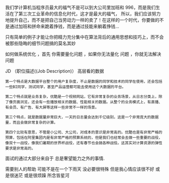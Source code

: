 我们学计算机当程序员最大的福气不是可以到大公司里加班和 996，而是我们生活在了第三次工业革命的信息化时代，这才是最大的福气，
所以，我们应该努力地提升自己，而不是把自己当劳动力一样的卖了！在这样的一个时代，你要做的不是通过加班和拼命来跪着挣钱，而是通过技能来躺着挣钱…

只有简单的例子才能让你把精力充分集中在算法背后的通用思想和技巧上，而不会被那些隐晦的细节问题搞的莫名其妙

如何做系统优化 ，首先 你需要量化问题 ，如果你无法量化 问题 ，你就无法解决问题

JD （职位描述((Job Description)）
高层看的数据

    第一个特点是大数据平台整个的用户复杂度，不止是数据的同学和技术的同学在使用，还会包括一些BI同学，测试同学，甚至产品运营都可能去使用这个大数据的平台。
    
    第二个特点就是业务复杂，优酷是一个视频网站，它有非常复杂的业务场景，从日志分类上，除了像页面浏览，还会有一些播放相关的数据、性能相关的数据。从整个的业务模式上，有直播、有会员、有广告、有大屏等这样一些非常不一样的场景。
    
    第三个特点，就是数据量非常巨大，一天的日志量会达到千亿级别，这是一个非常庞大的数据量，而且会做非常复杂的计算。
    
    第四个比较有意思，不管是小公司、大公司，对成本的意识是非常高的。优酷也是有非常严格的预算，包括在阿里集团内是有非常严格的预算系统的，但是我们也经常会去做一些重要的战役，像双十一战役，像我们暑期的世界杯战役，还有春节也会搞各种战役。这其实对计算资源的弹性要求是非常高的。


面试的通过大部分来自于 总是奢望能力之外的事情.

需要别人的帮助 可能不是在一个下雨天 没必要很特殊 但是我心情应该很不好 或是很迷茫 或是很烦躁 所念皆星河